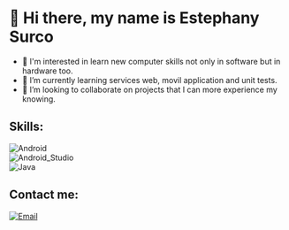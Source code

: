 # 👋 Hi there, my name is Estephany Surco

- 👀 I'm interested in learn new computer skills not only in software but in hardware too.
- 🌱 I’m currently learning services web, movil application and unit tests.
- 💞️ I’m looking to collaborate on projects that I can more experience my knowing.

## Skills:
![Android](https://img.shields.io/badge/Android-3DDC84?style=for-the-badge&logo=android&logoColor=white&labelColor=101010)</br>
![Android_Studio](https://img.shields.io/badge/Android_Studio-3DDC84?style=for-the-badge&logo=android-studio&logoColor=white&labelColor=101010)</br>
![Java](https://img.shields.io/badge/Java-3DDC84?style=for-the-badge&logo=java&logoColor=white&labelColor=101010)</br>
## Contact me:

[![Email](https://img.shields.io/badge/esurcoa@unsa.edu.pe-44a3f1?style=for-the-badge&logo=gmail&logoColor=white&labelColor=101010)](https://devexperto.com/contacto)
